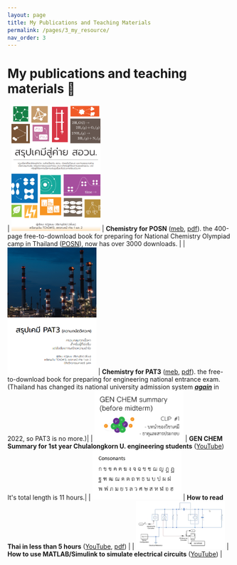 ```yaml
---
layout: page
title: My Publications and Teaching Materials
permalink: /pages/3_my_resource/
nav_order: 3
---
```


# My publications and teaching materials :orange_book:

| <img src="ChemForPOSN_front.png" alt="Chemistry for POSN" style="width:200px;"/> | **Chemistry for POSN** ([meb](https://www.mebmarket.com/index.php?action=BookDetails&book_id=131905), [pdf](https://mega.nz/folder/TvASnJwY#58Ycdea5AcsCpJMfnpZhQw)). the 400-page free-to-download book for preparing for National Chemistry Olympiad camp in Thailand ([POSN](https://www.posn.or.th/en/home-en)), now has over 3000 downloads. |
| <img src="ChemForPAT3_front.png" alt="Chemistry for PAT3" style="width:200px;"/> | **Chemistry for PAT3** ([meb](https://www.mebmarket.com/ebook-168255-%E0%B8%AA%E0%B8%A3%E0%B8%B8%E0%B8%9B%E0%B9%80%E0%B8%84%E0%B8%A1%E0%B8%B5-PAT3), [pdf](https://mega.nz/folder/TvASnJwY#58Ycdea5AcsCpJMfnpZhQw)). the free-to-download book for preparing for engineering national entrance exam. (Thailand has changed its national university admission system ***[again](/images/thaifuckadmission.png)*** in 2022, so PAT3 is no more.)|
| <img src="ChemForIntania_front.png" alt="Chemistry for Intania Freshy" style="width:200px;"/> | **GEN CHEM Summary for 1st year Chulalongkorn U. engineering students** ([YouTube](https://www.youtube.com/watch?v=huH6TsueCXs&list=PLTdRcLBoM705KTlA7Mc8hau6G6LQP1gk9)) It's total length is 11 hours.|
| <img src="ThaiTeaching.png" alt="Thai Teaching" style="width:200px;"/> | **How to read Thai in less than 5 hours** ([YouTube](https://www.youtube.com/watch?v=MvKYBeSFAgo), [pdf](https://mega.nz/folder/62h1iAyR#cuewC1S2NsrPM4-ReMzRRQ)) |
| <img src="simulink_electrical.png" alt="Simulink Electrical" style="width:200px;"/> | **How to use MATLAB/Simulink to simulate electrical circuits** ([YouTube](https://www.youtube.com/watch?v=F2ZQiFW14Ig)) |
